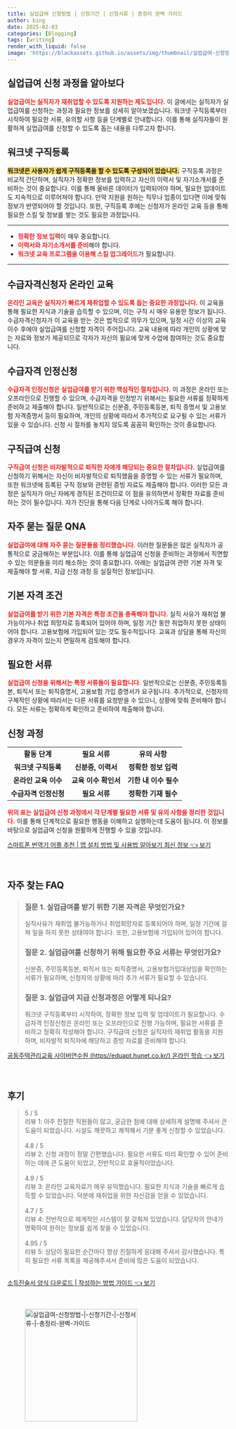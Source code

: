 ```yaml
---
title: 실업급여 신청방법 | 신청기간 | 신청서류 | 총정리 완벽 가이드
author: bing
date: 2025-02-03
categories: [Blogging]
tags: [writing]
render_with_liquid: false
image: 'https://blackassets.github.io/assets/img/thumbnail/실업급여-신청방법-|-신청기간-|-신청서류-|-총정리-완벽-가이드.webp'
---
```



<h2 id='실업급여_신청 과정을 알아보다'>실업급여 신청 과정을 알아보다</h2>

<p><b><span style="color: #ee2323;">실업급여는 실직자가 재취업할 수 있도록 지원하는 제도입니다.</span></b> 이 글에서는 실직자가 실업급여를 신청하는 과정과 필요한 정보를 상세히 알아보겠습니다. 워크넷 구직등록부터 시작하여 필요한 서류, 유의할 사항 등을 단계별로 안내합니다. 이를 통해 실직자들이 원활하게 실업급여를 신청할 수 있도록 돕는 내용을 다루고자 합니다.</p>

<h2 id='워크넷 구직등록'>워크넷 구직등록</h2>

<p><b><span style="background-color: #ffe066;">워크넷은 사용자가 쉽게 구직등록을 할 수 있도록 구성되어 있습니다.</span></b> 구직등록 과정은 비교적 간단하며, 실직자가 정확한 정보를 입력하고 자신의 이력서 및 자기소개서를 준비하는 것이 중요합니다. 이를 통해 올바른 데이터가 입력되어야 하며, 필요한 업데이트도 지속적으로 이루어져야 합니다. 만약 지원을 원하는 직무나 업종이 있다면 이에 맞춰 정보가 반영되어야 할 것입니다. 또한, 구직등록 후에는 신청자가 온라인 교육 등을 통해 필요한 스킬 및 정보를 쌓는 것도 필요한 과정입니다.</p>

<hr />

<ul>
    <li><b><span style="color: #ee2323;">정확한 정보 입력</span></b>이 매우 중요합니다.</li>
    <li><b><span style="color: #ee2323;">이력서와 자기소개서를 준비</span></b>해야 합니다.</li>
    <li><b><span style="color: #ee2323;">워크넷 교육 프로그램을 이용해 스킬 업그레이드</span></b>가 필요합니다.</li>
</ul>

<hr />

<h2 id='수급자격신청자 온라인 교육'>수급자격신청자 온라인 교육</h2>

<p><b><span style="color: #ee2323;">온라인 교육은 실직자가 빠르게 재취업할 수 있도록 돕는 중요한 과정입니다.</span></b> 이 교육을 통해 필요한 지식과 기술을 습득할 수 있으며, 이는 구직 시 매우 유용한 정보가 됩니다. 수급자격신청자가 이 교육을 받는 것은 법적으로 의무가 있으며, 일정 시간 이상의 교육 이수 후에야 실업급여를 신청할 자격이 주어집니다. 교육 내용에 따라 개인의 상황에 맞는 자료와 정보가 제공되므로 각자가 자신의 필요에 맞게 수업에 참여하는 것도 중요합니다.</p>

<h2 id='수급자격 인정신청'>수급자격 인정신청</h2>

<p><b><span style="color: #ee2323;">수급자격 인정신청은 실업급여를 받기 위한 핵심적인 절차입니다.</span></b> 이 과정은 온라인 또는 오프라인으로 진행할 수 있으며, 수급자격을 인정받기 위해서는 필요한 서류를 정확하게 준비하고 제출해야 합니다. 일반적으로는 신분증, 주민등록등본, 퇴직 증명서 및 고용보험 자격증명서 등이 필요하며, 개인의 상황에 따라서 추가적으로 요구될 수 있는 서류가 있을 수 있습니다. 신청 시 절차를 놓치지 않도록 꼼꼼히 확인하는 것이 중요합니다.</p>

<h2 id='구직급여 신청'>구직급여 신청</h2>

<p><b><span style="color: #ee2323;">구직급여 신청은 비자발적으로 퇴직한 자에게 해당되는 중요한 절차입니다.</span></b> 실업급여를 신청하기 위해서는 자신이 비자발적으로 퇴직했음을 증명할 수 있는 서류가 필요하며, 또한 워크넷에 등록된 구직 정보와 관련된 증빙 자료도 제출해야 합니다. 이러한 모든 과정은 실직자가 아닌 자에게 경직된 조건이므로 이 점을 유의하면서 정확한 자료를 준비하는 것이 필수입니다. 자가 진단을 통해 다음 단계로 나아가도록 해야 합니다.</p>

<h2 id='자주 묻는 질문 QNA'>자주 묻는 질문 QNA</h2>

<p><b><span style="color: #ee2323;">실업급여에 대해 자주 묻는 질문들을 정리했습니다.</span></b> 이러한 질문들은 많은 실직자가 공통적으로 궁금해하는 부분입니다. 이를 통해 실업급여 신청을 준비하는 과정에서 직면할 수 있는 의문들을 미리 해소하는 것이 중요합니다. 아래는 실업급여 관련 기본 자격 및 제출해야 할 서류, 지급 신청 과정 등 실질적인 정보입니다.</p>

<h2 id='기본 자격 조건'>기본 자격 조건</h2>

<p><b><span style="color: #ee2323;">실업급여를 받기 위한 기본 자격은 특정 조건을 충족해야 합니다.</span></b> 실직 사유가 재취업 불가능이거나 취업 희망자로 등록되어 있어야 하며, 일정 기간 동안 취업하지 못한 상태이어야 합니다. 고용보험에 가입되어 있는 것도 필수적입니다. 교육과 상담을 통해 자신의 경우가 자격이 있는지 면밀하게 검토해야 합니다.</p>

<h2 id='필요한 서류'>필요한 서류</h2>

<p><b><span style="color: #ee2323;">실업급여 신청을 위해서는 특정 서류들이 필요합니다.</span></b> 일반적으로는 신분증, 주민등록등본, 퇴직서 또는 퇴직증명서, 고용보험 가입 증명서가 요구됩니다. 추가적으로, 신청자의 구체적인 상황에 따라서는 다른 서류를 요청받을 수 있으니, 상황에 맞춰 준비해야 합니다. 모든 서류는 정확하게 확인하고 준비하여 제출해야 합니다.</p>

<h2 id='신청 과정'>신청 과정</h2>

<table>
    <tr>
        <td style="text-align: center; height: 17px;"><b>활동 단계</b></td>
        <td style="text-align: center; height: 17px;"><b>필요 서류</b></td>
        <td style="text-align: center; height: 17px;"><b>유의 사항</b></td>
    </tr>
    <tr>
        <td style="text-align: center; height: 17px;"><b>워크넷 구직등록</b></td>
        <td style="text-align: center; height: 17px;"><b>신분증, 이력서</b></td>
        <td style="text-align: center; height: 17px;"><b>정확한 정보 입력</b></td>
    </tr>
    <tr>
        <td style="text-align: center; height: 17px;"><b>온라인 교육 이수</b></td>
        <td style="text-align: center; height: 17px;"><b>교육 이수 확인서</b></td>
        <td style="text-align: center; height: 17px;"><b>기한 내 이수 필수</b></td>
    </tr>
    <tr>
        <td style="text-align: center; height: 17px;"><b>수급자격 인정신청</b></td>
        <td style="text-align: center; height: 17px;"><b>필요 서류</b></td>
        <td style="text-align: center; height: 17px;"><b>정확한 기재 필수</b></td>
    </tr>
</table>

<p><b><span style="color: #ee2323;">위의 표는 실업급여 신청 과정에서 각 단계별 필요한 서류 및 유의 사항을 정리한 것입니다.</span></b> 이를 통해 단계적으로 필요한 행동을 이해하고 실행하는데 도움이 됩니다. 이 정보를 바탕으로 실업급여 신청을 원활하게 진행할 수 있을 것입니다.</p>


<p><a class="click-button" title="스마트폰 번역기 어플 추천 | 앱 설치 방법 및 사용법 알아보기 최신 정보" href="https://blackassets.github.io/posts/%EC%8A%A4%EB%A7%88%ED%8A%B8%ED%8F%B0-%EB%B2%88%EC%97%AD%EA%B8%B0-%EC%96%B4%ED%94%8C-%EC%B6%94%EC%B2%9C-%EC%95%B1-%EC%84%A4%EC%B9%98-%EB%B0%A9%EB%B2%95-%EB%B0%8F-%EC%82%AC%EC%9A%A9%EB%B2%95-%EC%95%8C%EC%95%84%EB%B3%B4%EA%B8%B0-%EC%B5%9C%EC%8B%A0-%EC%A0%95%EB%B3%B4/" rel="dofollow">스마트폰 번역기 어플 추천 | 앱 설치 방법 및 사용법 알아보기 최신 정보 👈 보기</a></p><br>
<h2 id='자주_찾는_FAQ'>자주 찾는 FAQ</h2>
<div itemscope="" itemtype="https://schema.org/FAQPage"> 
<blockquote> 
<div itemscope="" itemprop="mainEntity" itemtype="https://schema.org/Question"> 
<h3 itemprop="name">질문 1. 실업급여를 받기 위한 기본 자격은 무엇인가요?</h3> 
<div itemscope="" itemprop="acceptedAnswer" itemtype="https://schema.org/Answer"> 
<span itemprop="text"> 
<p>실직사유가 재취업 불가능하거나 취업희망자로 등록되어야 하며, 일정 기간에 걸쳐 일을 하지 못한 상태여야 합니다. 또한, 고용보험에 가입되어 있어야 합니다.</p> 
</span> 
</div> 
</div> 

<div itemscope="" itemprop="mainEntity" itemtype="https://schema.org/Question"> 
<h3 itemprop="name">질문 2. 실업급여를 신청하기 위해 필요한 주요 서류는 무엇인가요?</h3> 
<div itemscope="" itemprop="acceptedAnswer" itemtype="https://schema.org/Answer"> 
<span itemprop="text"> 
<p>신분증, 주민등록등본, 퇴직서 또는 퇴직증명서, 고용보험가입대상임을 확인하는 서류가 필요하며, 신청자의 상황에 따라 추가 서류가 필요할 수 있습니다.</p> 
</span> 
</div> 
</div> 

<div itemscope="" itemprop="mainEntity" itemtype="https://schema.org/Question"> 
<h3 itemprop="name">질문 3. 실업급여 지급 신청과정은 어떻게 되나요?</h3> 
<div itemscope="" itemprop="acceptedAnswer" itemtype="https://schema.org/Answer"> 
<span itemprop="text"> 
<p>워크넷 구직등록부터 시작하여, 정확한 정보 입력 및 업데이트가 필요합니다. 수급자격 인정신청은 온라인 또는 오프라인으로 진행 가능하며, 필요한 서류를 준비하고 정확히 작성해야 합니다. 구직급여 신청은 실직자의 재취업 활동을 지원하며, 비자발적 퇴직자에 해당하고 증빙 자료를 준비해야 합니다.</p> 
</span> 
</div> 
</div> 
</blockquote> 
</div>
<p><a class="click-button" title="공동주택관리교육 사이버연수원 (https//eduapt.hunet.co.kr/) 온라인 학습" href="https://blackassets.github.io/posts/%EA%B3%B5%EB%8F%99%EC%A3%BC%ED%83%9D%EA%B4%80%EB%A6%AC%EA%B5%90%EC%9C%A1-%EC%82%AC%EC%9D%B4%EB%B2%84%EC%97%B0%EC%88%98%EC%9B%90-(httpseduapt.hunet.co.kr)-%EC%98%A8%EB%9D%BC%EC%9D%B8-%ED%95%99%EC%8A%B5/" rel="dofollow">공동주택관리교육 사이버연수원 (https//eduapt.hunet.co.kr/) 온라인 학습 👈 보기</a></p><br>
<h2 id='후기'>후기</h2>
<div itemscope itemtype="https://schema.org/Product">
  <blockquote>
  <div itemprop="review" itemscope itemtype="https://schema.org/Review">
      <div itemprop="reviewRating" itemscope itemtype="https://schema.org/Rating"> <span itemprop="ratingValue">5</span> / <span itemprop="bestRating">5</span> </div>
      <span itemprop="reviewBody">리뷰 1: 아주 친절한 직원들이 많고, 궁금한 점에 대해 상세하게 설명해 주셔서 큰 도움이 되었습니다. 시설도 깨끗하고 쾌적해서 기분 좋게 신청할 수 있었습니다.</span>
  </div>
  <br>
  <div itemprop="review" itemscope itemtype="https://schema.org/Review">
      <div itemprop="reviewRating" itemscope itemtype="https://schema.org/Rating"> <span itemprop="ratingValue">4.8</span> / <span itemprop="bestRating">5</span> </div>
      <span itemprop="reviewBody">리뷰 2: 신청 과정이 정말 간편했습니다. 필요한 서류도 미리 확인할 수 있어 준비하는 데에 큰 도움이 되었고, 전반적으로 효율적이었습니다.</span>
  </div>
  <br>
  <div itemprop="review" itemscope itemtype="https://schema.org/Review">
      <div itemprop="reviewRating" itemscope itemtype="https://schema.org/Rating"> <span itemprop="ratingValue">4.9</span> / <span itemprop="bestRating">5</span> </div>
      <span itemprop="reviewBody">리뷰 3: 온라인 교육자료가 매우 유익했습니다. 필요한 지식과 기술을 빠르게 습득할 수 있었습니다. 덕분에 재취업을 위한 자신감을 얻을 수 있었습니다.</span>
  </div>
  <br>
  <div itemprop="review" itemscope itemtype="https://schema.org/Review">
      <div itemprop="reviewRating" itemscope itemtype="https://schema.org/Rating"> <span itemprop="ratingValue">4.7</span> / <span itemprop="bestRating">5</span> </div>
      <span itemprop="reviewBody">리뷰 4: 전반적으로 체계적인 시스템이 잘 갖춰져 있었습니다. 담당자의 안내가 명확하여 원하는 정보를 쉽게 찾을 수 있었습니다.</span>
  </div>
  <br>
  <div itemprop="review" itemscope itemtype="https://schema.org/Review">
      <div itemprop="reviewRating" itemscope itemtype="https://schema.org/Rating"> <span itemprop="ratingValue">4.95</span> / <span itemprop="bestRating">5</span> </div>
      <span itemprop="reviewBody">리뷰 5: 상담이 필요한 순간마다 항상 친절하게 응대해 주셔서 감사했습니다. 특히 필요한 서류 목록을 제공해주셔서 준비에 많은 도움이 되었습니다.</span>
  </div>
  <br>
  </blockquote>
</div>
<p><a class="click-button" title="소득진술서 양식 다운로드 | 작성하는 방법 가이드" href="https://blackassets.github.io/posts/%EC%86%8C%EB%93%9D%EC%A7%84%EC%88%A0%EC%84%9C-%EC%96%91%EC%8B%9D-%EB%8B%A4%EC%9A%B4%EB%A1%9C%EB%93%9C-%EC%9E%91%EC%84%B1%ED%95%98%EB%8A%94-%EB%B0%A9%EB%B2%95-%EA%B0%80%EC%9D%B4%EB%93%9C/" rel="dofollow">소득진술서 양식 다운로드 | 작성하는 방법 가이드 👈 보기</a></p><br>
<figure class="image"><img src="https://blackassets.github.io/assets/img/thumbnail/실업급여-신청방법-|-신청기간-|-신청서류-|-총정리-완벽-가이드.webp" alt="실업급여-신청방법-|-신청기간-|-신청서류-|-총정리-완벽-가이드" width="256" height="256"></figure>